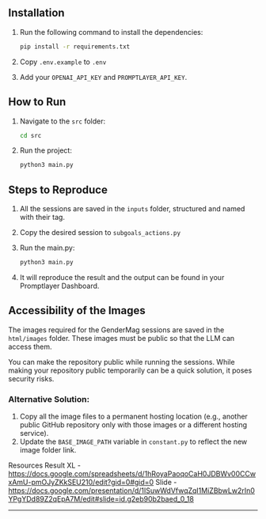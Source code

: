 ## Installation

1. Run the following command to install the dependencies:
    ```bash
    pip install -r requirements.txt
    ```

2. Copy `.env.example` to `.env`
3. Add your `OPENAI_API_KEY` and `PROMPTLAYER_API_KEY`.

## How to Run

1. Navigate to the `src` folder:
    ```bash
    cd src
    ```

2. Run the project:
    ```bash
    python3 main.py
    ```

## Steps to Reproduce

1.  All the sessions are saved in the `inputs` folder, structured and named with their tag.

2. Copy the desired session to `subgoals_actions.py`

3. Run the main.py:
    ```bash
    python3 main.py
    ```

4. It will reproduce the result and the output can be found in your Promptlayer Dashboard.



## Accessibility of the Images

The images required for the GenderMag sessions are saved in the `html/images` folder. These images must be public so that the LLM can access them.

You can make the repository public while running the sessions. While making your repository public temporarily can be a quick solution, it poses security risks.

### Alternative Solution:

1. Copy all the image files to a permanent hosting location (e.g., another public GitHub repository only with those images or a different hosting service).
2. Update the `BASE_IMAGE_PATH` variable in `constant.py` to reflect the new image folder link.




Resources
Result XL - https://docs.google.com/spreadsheets/d/1hRoyaPaoqoCaH0JDBWv00CCwxAmU-pmOJyZKkSEU210/edit?gid=0#gid=0
Slide - https://docs.google.com/presentation/d/1ISuwWdVfwqZqI1MiZBbwLw2rIn0YPgYDd89Z2qEpA7M/edit#slide=id.g2eb90b2baed_0_18

---



